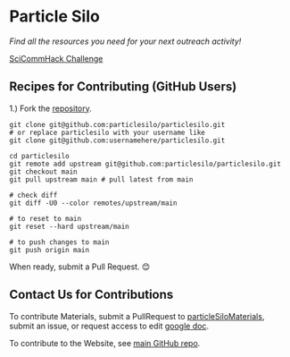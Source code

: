 # Particle Silo

*Find all the resources you need for your next outreach activity!* 

[SciCommHack Challenge](https://www.scicommhack.com/challenges)

## Recipes for Contributing (GitHub Users)

1.) Fork the [repository](https://github.com/particlesilo/particlesilo).

```
git clone git@github.com:particlesilo/particlesilo.git 
# or replace particlesilo with your username like
git clone git@github.com:usernamehere/particlesilo.git

cd particlesilo
git remote add upstream git@github.com:particlesilo/particlesilo.git  
git checkout main
git pull upstream main # pull latest from main
 
# check diff
git diff -U0 --color remotes/upstream/main
 
# to reset to main 
git reset --hard upstream/main

# to push changes to main 
git push origin main

```
When ready, submit a Pull Request. :blush:

## Contact Us for Contributions

To contribute Materials, submit a PullRequest to [particleSiloMaterials](https://github.com/particlesilo/particleSiloMaterials), submit an issue, or request access to edit [google doc](https://docs.google.com/document/d/1AovmDnv4CGlxgUzkjo2h-qfyWXPYA-t1lLEsEsLvfmU/edit).

To contribute to the Website, see [main GitHub repo](https://github.com/manyaagarwal/particlesilo). 


